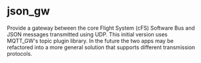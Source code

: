 # json_gw
Provide a gateway between the core Flight System (cFS) Software Bus and JSON messages transmitted using UDP.  This initial version uses MQTT_GW's topic plugin library.  In the future the two apps may be refactored into a more general solution that supports different transmission protocols.
